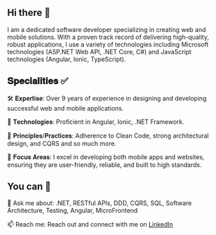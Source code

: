 ## Hi there 👋

I am a dedicated software developer specializing in creating web and mobile solutions. With a proven track record of delivering high-quality, robust applications, I use a variety of technologies including Microsoft technologies (ASP.NET Web API, .NET Core, C#) and JavaScript technologies (Angular, Ionic, TypeScript).

## 𝐒𝐩𝐞𝐜𝐢𝐚𝐥𝐢𝐭𝐢𝐞𝐬 ✅

🛠️ 𝐄𝐱𝐩𝐞𝐫𝐭𝐢𝐬𝐞: Over 9 years of experience in designing and developing successful web and mobile applications.

🚀 𝐓𝐞𝐜𝐡𝐧𝐨𝐥𝐨𝐠𝐢𝐞𝐬: Proficient in Angular, Ionic, .NET Framework.

📖 𝐏𝐫𝐢𝐧𝐜𝐢𝐩𝐥𝐞𝐬/𝐏𝐫𝐚𝐜𝐭𝐢𝐜𝐞𝐬: Adherence to Clean Code, strong architectural design, and CQRS and so much more.

🎯 𝐅𝐨𝐜𝐮𝐬 𝐀𝐫𝐞𝐚𝐬: I excel in developing both mobile apps and websites, ensuring they are user-friendly, reliable, and built to high standards.

## You can 🙌
💬 Ask me about: .NET, RESTful APIs, DDD, CQRS, SQL, Software Architecture, Testing, Angular, MicroFrontend

📫 Reach me: Reach out and connect with me on [LinkedIn](https://www.linkedin.com/in/folabi-ahounou)
